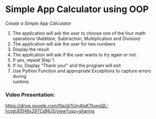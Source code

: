 # Simple App Calculator using OOP

*Create a Simple App Calculator*
1.  The application will ask the user to choose one of the 
      four math operations (Addition, Subtraction, Multiplication and Division)
2.  The application will ask the user for two numbers
3.  Display the result
4. The application will ask if the user wants to try again or not.
5. If yes, repeat Step 1.
6. If no, Display “Thank you!” and the program will exit 
7. Use Python Function and appropriate Exceptions to capture errors during   
    runtime.


### Video Presentation:
https://drive.google.com/file/d/1Um4ipKTtopgQL-hctgUEEH6x29TCdNU5/view?usp=sharing
